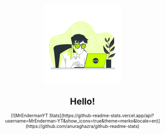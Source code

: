 <div align="center">
<img  weight="250" height="250" src="6572420_3301603.svg">
<h1>Hello!</h1>
[![MrEndermanYT Stats](https://github-readme-stats.vercel.app/api?username=MrEnderman-YT&show_icons=true&theme=merko&locale=en)](https://github.com/anuraghazra/github-readme-stats)
</div>
